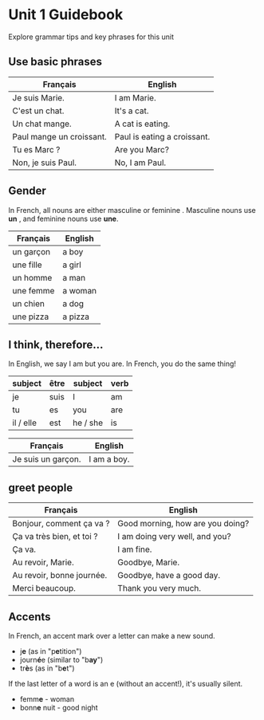 # Unit 1 Guidebook

Explore grammar tips and key phrases for this unit

## Use basic phrases

| Français                 | English                 |
| ------------------------ | ----------------------- |
| Je suis Marie. | I am Marie. |
| C'est un chat. | It's a cat. |
| Un chat mange. | A cat is eating. |
| Paul mange un croissant. | Paul is eating a croissant. |
| Tu es Marc ? | Are you Marc? |
| Non, je suis Paul. | No, I am Paul. |

## Gender

In French, all nouns are either masculine or feminine . Masculine nouns use **un** , and feminine nouns use **une**.

| Français                 | English                 |
| ------------------------ | ----------------------- |
| un garçon | a boy |
| une fille | a girl |
| un homme | a man |
| une femme | a woman |
| un chien | a dog |
| une pizza | a pizza |

## I think, therefore...

In English, we say I am but you are. In French, you do the same thing!

| subject | être | subject | verb |
| ------- | ---- | ------- | ---- | 
| je | suis | I | am |
| tu | es | you | are |
| il / elle | est | he / she | is |

| Français           | English     |
| ------------------ | ----------- |
| Je suis un garçon. | I am a boy. |

## greet people

| Français           | English     |
| ------------------ | ----------- |
| Bonjour, comment ça va ? | Good morning, how are you doing? |
| Ça va très bien, et toi ? | I am doing very well, and you? |
| Ça va. | I am fine. |
| Au revoir, Marie. | Goodbye, Marie. |
| Au revoir, bonne journée. | Goodbye, have a good day. |
| Merci beaucoup. | Thank you very much. |

## Accents

In French, an accent mark over a letter can make a new sound.

* j**e** (as in "p**e**tition")
* journ**é**e (similar to "b**ay**")
* tr**è**s (as in "b**e**t")

If the last letter of a word is an e (without an accent!), it's usually silent.

* femm**e**  - woman
* bonn**e** nuit - good night

